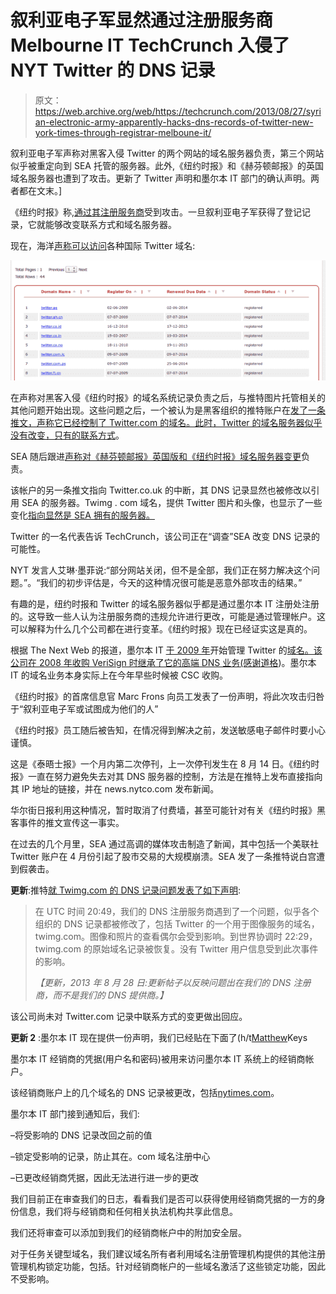 # 叙利亚电子军显然通过注册服务商 Melbourne IT TechCrunch 入侵了 NYT Twitter 的 DNS 记录

> 原文：<https://web.archive.org/web/https://techcrunch.com/2013/08/27/syrian-electronic-army-apparently-hacks-dns-records-of-twitter-new-york-times-through-registrar-melboune-it/>

叙利亚电子军声称对黑客入侵 Twitter 的两个网站的域名服务器负责，第三个网站似乎被重定向到 SEA 托管的服务器。此外,《纽约时报》和《赫芬顿邮报》的英国域名服务器也遭到了攻击。更新了 Twitter 声明和墨尔本 IT 部门的确认声明。两者都在文末。]

《纽约时报》称,[通过其注册服务商](https://web.archive.org/web/20230120210234/http://news.nytco.com/2013/08/28/business/media/hacking-attack-is-suspected-on-times-web-site.html)受到攻击。一旦叙利亚电子军获得了登记记录，它就能够改变联系方式和域名服务器。

现在，海洋[声称可以访问](https://web.archive.org/web/20230120210234/https://twitter.com/Official_SEA16/status/372484705238540288)各种国际 Twitter 域名:

[![BStU3axCYAAx4xi.png-large](img/bcab97881fd2bc566558625f52754c7c.png)](https://web.archive.org/web/20230120210234/https://techcrunch.com/wp-content/uploads/2013/08/bstu3axcyaax4xi-large.png)

在声称对黑客入侵《纽约时报》的域名系统记录负责之后，与推特图片托管相关的其他问题开始出现。这些问题之后，一个被认为是黑客组织的推特账户在[发了一条推文，声称它已经控制了 Twitter.com 的域名。此时，Twitter 的域名服务器似乎没有改变，只有](https://web.archive.org/web/20230120210234/https://twitter.com/Official_SEA16/status/372462339456380928)[的联系方式](https://web.archive.org/web/20230120210234/https://twitter.com/briankrebs/status/372468161595338752)。

SEA 随后跟进[声称对《赫芬顿邮报》英国版和《纽约时报》域名服务器变更](https://web.archive.org/web/20230120210234/https://twitter.com/Official_SEA16/status/372474022358810624)负责。

该帐户的另一条推文指向 Twitter.co.uk 的中断，其 DNS 记录显然也被修改以引用 SEA 的服务器。Twimg . com 域名，提供 Twitter 图片和头像，也显示了一些变化[指向显然是 SEA 拥有的服务器。](https://web.archive.org/web/20230120210234/https://twitter.com/briankrebs/status/372477936466948098)

Twitter 的一名代表告诉 TechCrunch，该公司正在“调查”SEA 改变 DNS 记录的可能性。

NYT 发言人艾琳·墨菲说:“部分网站关闭，但不是全部，我们正在努力解决这个问题。”。“我们的初步评估是，今天的这种情况很可能是恶意外部攻击的结果。”

有趣的是，纽约时报和 Twitter 的域名服务器似乎都是通过墨尔本 IT 注册处注册的。这导致一些人认为注册服务商的违规允许进行更改，可能是通过管理帐户。这可以解释为什么几个公司都在进行变革。《纽约时报》现在已经证实这是真的。

根据 The Next Web 的报道，墨尔本 IT [于 2009 年](https://web.archive.org/web/20230120210234/http://thenextweb.com/twitter/2013/08/28/domain-registrar-melbourne-it-at-center-of-sea-meddling-with-new-york-times-twitter-whois-info/)开始管理 Twitter 的[域名。该公司在 2008 年收购 VeriSign 时继承了它的高端 DNS 业务(感谢](https://web.archive.org/web/20230120210234/http://www.melbourneit.info/assets/announcements/twitter.pdf)[道格](https://web.archive.org/web/20230120210234/https://twitter.com/dlane/status/372499054787579904))。墨尔本 IT 的域名业务本身实际上在今年早些时候被 CSC 收购。

《纽约时报》的首席信息官 Marc Frons 向员工发表了一份声明，将此次攻击归咎于“叙利亚电子军或试图成为他们的人”

《纽约时报》员工随后被告知，在情况得到解决之前，发送敏感电子邮件时要小心谨慎。

这是《泰晤士报》一个月内第二次停刊，上一次停刊发生在 8 月 14 日。《纽约时报》一直在努力避免失去对其 DNS 服务器的控制，方法是在推特上发布直接指向其 IP 地址的链接，并在 news.nytco.com 发布新闻。

华尔街日报利用这种情况，暂时取消了付费墙，甚至可能针对有关《纽约时报》黑客事件的推文宣传这一事实。

在过去的几个月里，SEA 通过高调的媒体攻击制造了新闻，其中包括一个美联社 Twitter 账户在 4 月份引起了股市交易的大规模崩溃。SEA 发了一条推特说白宫遭到假袭击。

**更新**:推特[就 Twimg.com 的 DNS 记录问题发表了如下声明](https://web.archive.org/web/20230120210234/http://status.twitter.com/post/59528478030/twitter-service-issue):

> 在 UTC 时间 20:49，我们的 DNS 注册服务商遇到了一个问题，似乎各个组织的 DNS 记录都被修改了，包括 Twitter 的一个用于图像服务的域名，twimg.com。图像和照片的查看偶尔会受到影响。到世界协调时 22:29，twimg.com 的原始域名记录被恢复。没有 Twitter 用户信息受到此次事件的影响。
> 
> *【更新，2013 年 8 月 28 日:更新帖子以反映问题出在我们的 DNS 注册商，而不是我们的 DNS 提供商。】*

该公司尚未对 Twitter.com 记录中联系方式的变更做出回应。

**更新 2** :墨尔本 IT 现在提供一份声明，我们已经贴在下面了(h/t[Matthew](https://web.archive.org/web/20230120210234/https://twitter.com/MatthewKeysLive/status/372525667121786880)Keys

墨尔本 IT 经销商的凭据(用户名和密码)被用来访问墨尔本 IT 系统上的经销商帐户。

该经销商账户上的几个域名的 DNS 记录被更改，包括[nytimes.com](https://web.archive.org/web/20230120210234/http://nytimes.com/ "http://nytimes.com")。

墨尔本 IT 部门接到通知后，我们:

–将受影响的 DNS 记录改回之前的值

–锁定受影响的记录，防止其在。com 域名注册中心

–已更改经销商凭据，因此无法进行进一步的更改

我们目前正在审查我们的日志，看看我们是否可以获得使用经销商凭据的一方的身份信息，我们将与经销商和任何相关执法机构共享此信息。

我们还将审查可以添加到我们的经销商帐户中的附加安全层。

对于任务关键型域名，我们建议域名所有者利用域名注册管理机构提供的其他注册管理机构锁定功能，包括。针对经销商帐户的一些域名激活了这些锁定功能，因此不受影响。